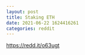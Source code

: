 ```yaml
--- 
layout: post 
title: Staking ETH 
date: 2021-06-22 1624416261 
categories: reddit 
--- 
```

https://redd.it/o63ugt